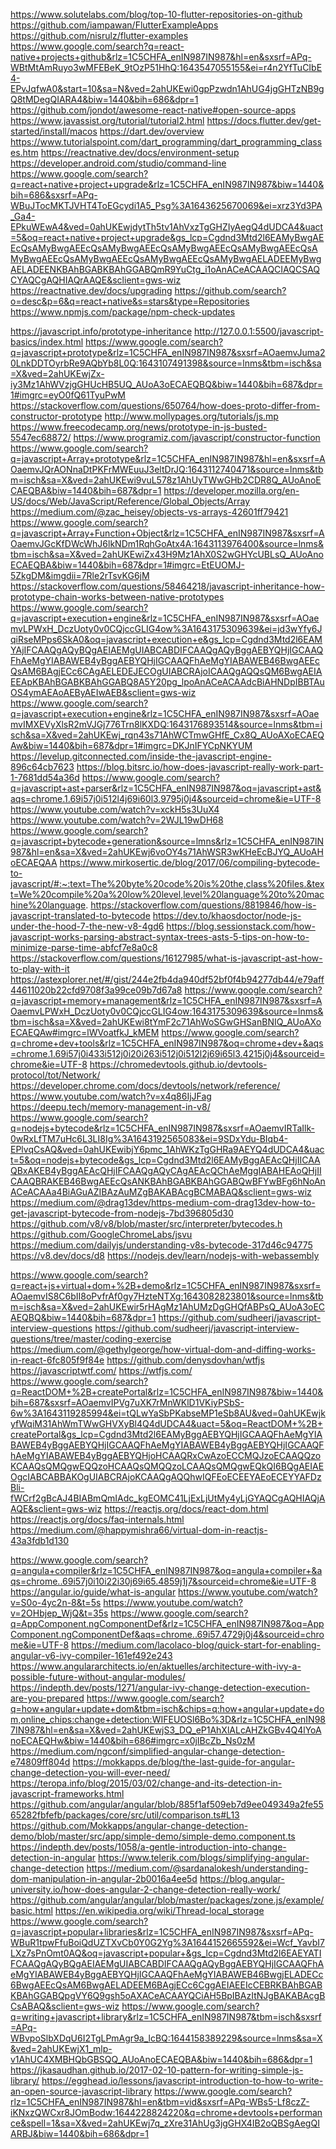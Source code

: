 https://www.solutelabs.com/blog/top-10-flutter-repositories-on-github https://github.com/iampawan/FlutterExampleApps https://github.com/nisrulz/flutter-examples https://www.google.com/search?q=react-native+projects+github&rlz=1C5CHFA_enIN987IN987&hl=en&sxsrf=APq-WBtMtAmRuyo3wMFEBeK_9tOzP51HhQ:1643547055155&ei=r4n2YfTuCIbE4-EPvJqfwA0&start=10&sa=N&ved=2ahUKEwi0gpPzwdn1AhUG4jgGHTzNB9gQ8tMDegQIARA4&biw=1440&bih=686&dpr=1 https://github.com/jondot/awesome-react-native#open-source-apps https://www.javassist.org/tutorial/tutorial2.html https://docs.flutter.dev/get-started/install/macos https://dart.dev/overview https://www.tutorialspoint.com/dart_programming/dart_programming_classes.htm https://reactnative.dev/docs/environment-setup https://developer.android.com/studio/command-line https://www.google.com/search?q=react+native+project+upgrade&rlz=1C5CHFA_enIN987IN987&biw=1440&bih=686&sxsrf=APq-WBuJTocMKTJVHT4ToEGcydi1A5_Psg%3A1643625670069&ei=xrz3Yd3PA_Ga4-EPkuWEwA4&ved=0ahUKEwjdytTh5tv1AhVxzTgGHZIyAegQ4dUDCA4&uact=5&oq=react+native+project+upgrade&gs_lcp=Cgdnd3Mtd2l6EAMyBwgAEEcQsAMyBwgAEEcQsAMyBwgAEEcQsAMyBwgAEEcQsAMyBwgAEEcQsAMyBwgAEEcQsAMyBwgAEEcQsAMyBwgAEEcQsAMyBwgAELADEEMyBwgAELADEENKBAhBGABKBAhGGABQmR9YuCtg_i1oAnACeACAAQCIAQCSAQCYAQCgAQHIAQrAAQE&sclient=gws-wiz https://reactnative.dev/docs/upgrading https://github.com/search?o=desc&p=6&q=react+native&s=stars&type=Repositories https://www.npmjs.com/package/npm-check-updates

https://javascript.info/prototype-inheritance http://127.0.0.1:5500/javascript-basics/index.html https://www.google.com/search?q=javascript+prototype&rlz=1C5CHFA_enIN987IN987&sxsrf=AOaemvJuma20LnkDDTOyrbRe9AQbYb8L0Q:1643107491398&source=lnms&tbm=isch&sa=X&ved=2ahUKEwjZx-iy3Mz1AhWVzjgGHUcHB5UQ_AUoA3oECAEQBQ&biw=1440&bih=687&dpr=1#imgrc=eyO0fQ61TyuPwM https://stackoverflow.com/questions/650764/how-does-proto-differ-from-constructor-prototype http://www.mollypages.org/tutorials/js.mp https://www.freecodecamp.org/news/prototype-in-js-busted-5547ec68872/ https://www.programiz.com/javascript/constructor-function https://www.google.com/search?q=javascript+Array+prototype&rlz=1C5CHFA_enIN987IN987&hl=en&sxsrf=AOaemvJQrAONnaDtPKFrMWEuuJ3eltDrJQ:1643112740471&source=lnms&tbm=isch&sa=X&ved=2ahUKEwi9vuL578z1AhUyTWwGHb2CDR8Q_AUoAnoECAEQBA&biw=1440&bih=687&dpr=1 https://developer.mozilla.org/en-US/docs/Web/JavaScript/Reference/Global_Objects/Array https://medium.com/@zac_heisey/objects-vs-arrays-42601ff79421 https://www.google.com/search?q=javascript+Array+Function+Object&rlz=1C5CHFA_enIN987IN987&sxsrf=AOaemvJGcKfDWcWhJ6lkNDm1RqhGoAtx4A:1643113976400&source=lnms&tbm=isch&sa=X&ved=2ahUKEwiZx43H9Mz1AhX0S2wGHYcUBLsQ_AUoAnoECAEQBA&biw=1440&bih=687&dpr=1#imgrc=EtEUOMJ-5ZkgDM&imgdii=7Rle2rTsvKG6jM https://stackoverflow.com/questions/58464218/javascript-inheritance-how-prototype-chain-works-between-native-prototypes https://www.google.com/search?q=javascript+execution+engine&rlz=1C5CHFA_enIN987IN987&sxsrf=AOaemvLPWxH_DczUoty0v0CQjccGLIG4ow%3A1643175309639&ei=jd3wYfy6JqiRseMPps6SkA0&oq=javascript+execution+e&gs_lcp=Cgdnd3Mtd2l6EAMYAjIFCAAQgAQyBQgAEIAEMgUIABCABDIFCAAQgAQyBggAEBYQHjIGCAAQFhAeMgYIABAWEB4yBggAEBYQHjIGCAAQFhAeMgYIABAWEB46BwgAEEcQsAM6BAgjECc6CAgAELEDEJECOgUIABCRAjoICAAQgAQQsQM6BwgAEIAEEApKBAhBGABKBAhGGABQ8A5Y20pg_lpoAnACeACAAdcBiAHNDpIBBTAuOS4ymAEAoAEByAEIwAEB&sclient=gws-wiz https://www.google.com/search?q=javascript+execution+engine&rlz=1C5CHFA_enIN987IN987&sxsrf=AOaemvIMXEVyXlsR2mVJGj776Trn8lKXDQ:1643176893514&source=lnms&tbm=isch&sa=X&ved=2ahUKEwj_rqn43s71AhWCTmwGHfE_Cx8Q_AUoAXoECAEQAw&biw=1440&bih=687&dpr=1#imgrc=DKJnIFYCpNKYUM https://levelup.gitconnected.com/inside-the-javascript-engine-896c64cb7623 https://blog.bitsrc.io/how-does-javascript-really-work-part-1-7681dd54a36d https://www.google.com/search?q=javascript+ast+parser&rlz=1C5CHFA_enIN987IN987&oq=javascript+ast&aqs=chrome.1.69i57j0i512l4j69i60l3.9795j0j4&sourceid=chrome&ie=UTF-8 https://www.youtube.com/watch?v=xckH5s3UuX4 https://www.youtube.com/watch?v=2WJL19wDH68 https://www.google.com/search?q=javascript+bytecode+generation&source=lmns&rlz=1C5CHFA_enIN987IN987&hl=en&sa=X&ved=2ahUKEwj6voOY4s71AhWSR3wKHeEcBJYQ_AUoAHoECAEQAA https://www.mirkosertic.de/blog/2017/06/compiling-bytecode-to-javascript/#:~:text=The%20byte%20code%20is%20the,class%20files.&text=We%20compile%20a%20low%20level,level%20language%20to%20machine%20language. https://stackoverflow.com/questions/8819846/how-is-javascript-translated-to-bytecode https://dev.to/khaosdoctor/node-js-under-the-hood-7-the-new-v8-4gd6 https://blog.sessionstack.com/how-javascript-works-parsing-abstract-syntax-trees-asts-5-tips-on-how-to-minimize-parse-time-abfcf7e8a0c8 https://stackoverflow.com/questions/16127985/what-is-javascript-ast-how-to-play-with-it https://astexplorer.net/#/gist/244e2fb4da940df52bf0f4b94277db44/e79aff44611020b22cfd9708f3a99ce09b7d67a8 https://www.google.com/search?q=javascript+memory+management&rlz=1C5CHFA_enIN987IN987&sxsrf=AOaemvLPWxH_DczUoty0v0CQjccGLIG4ow:1643175309639&source=lnms&tbm=isch&sa=X&ved=2ahUKEwi8tYmF2c71AhWoSGwGHSanBNIQ_AUoAXoECAEQAw#imgrc=lWVoatfkJ_kMEM https://www.google.com/search?q=chrome+dev+tools&rlz=1C5CHFA_enIN987IN987&oq=chrome+dev+&aqs=chrome.1.69i57j0i433i512j0i20i263i512j0i512l2j69i65l3.4215j0j4&sourceid=chrome&ie=UTF-8 https://chromedevtools.github.io/devtools-protocol/tot/Network/ https://developer.chrome.com/docs/devtools/network/reference/ https://www.youtube.com/watch?v=x4q86IjJFag https://deepu.tech/memory-management-in-v8/ https://www.google.com/search?q=nodejs+bytecode&rlz=1C5CHFA_enIN987IN987&sxsrf=AOaemvIRTaIlk-0wRxLfTM7uHc6L3LI8Ig%3A1643192565083&ei=9SDxYdu-BIqb4-EPlvqCsAQ&ved=0ahUKEwibjY6pmc_1AhWKzTgGHRa9AEYQ4dUDCA4&uact=5&oq=nodejs+bytecode&gs_lcp=Cgdnd3Mtd2l6EAMyBggAEAcQHjIICAAQBxAKEB4yBggAEAcQHjIFCAAQgAQyCAgAEAcQChAeMggIABAHEAoQHjIICAAQBRAKEB46BwgAEEcQsANKBAhBGABKBAhGGABQwBFYwBFg6hNoAnACeACAAa4BiAGuAZIBAzAuMZgBAKABAcgBCMABAQ&sclient=gws-wiz https://medium.com/@drag13dev/https-medium-com-drag13dev-how-to-get-javascript-bytecode-from-nodejs-7bd396805d30 https://github.com/v8/v8/blob/master/src/interpreter/bytecodes.h https://github.com/GoogleChromeLabs/jsvu https://medium.com/dailyjs/understanding-v8s-bytecode-317d46c94775 https://v8.dev/docs/d8 https://nodejs.dev/learn/nodejs-with-webassembly

https://www.google.com/search?q=react+js+virtual+dom+%2B+demo&rlz=1C5CHFA_enIN987IN987&sxsrf=AOaemvIS8C6bII8oPvfrAf0gy7HzteNTXg:1643082823801&source=lnms&tbm=isch&sa=X&ved=2ahUKEwir5rHAgMz1AhUMzDgGHQfABPsQ_AUoA3oECAEQBQ&biw=1440&bih=687&dpr=1 https://github.com/sudheerj/javascript-interview-questions https://github.com/sudheerj/javascript-interview-questions/tree/master/coding-exercise https://medium.com/@gethylgeorge/how-virtual-dom-and-diffing-works-in-react-6fc805f9f84e https://github.com/denysdovhan/wtfjs https://javascriptwtf.com/ https://wtfjs.com/ https://www.google.com/search?q=ReactDOM+%2B+createPortal&rlz=1C5CHFA_enIN987IN987&biw=1440&bih=687&sxsrf=AOaemvIPVg7uXK7rMnWKlD1VKiyPSbS-6w%3A1643119285994&ei=tQLwYaSbPKabseMP1eSb8AU&ved=0ahUKEwjkyfWqiM31AhWmTWwGHVXyBl4Q4dUDCA4&uact=5&oq=ReactDOM+%2B+createPortal&gs_lcp=Cgdnd3Mtd2l6EAMyBggAEBYQHjIGCAAQFhAeMgYIABAWEB4yBggAEBYQHjIGCAAQFhAeMgYIABAWEB4yBggAEBYQHjIGCAAQFhAeMgYIABAWEB4yBggAEBYQHjoHCAAQRxCwAzoECCMQJzoECAAQQzoKCAAQsQMQgwEQQzoHCAAQsQMQQzoLCAAQsQMQgwEQkQI6BQgAEIAEOgcIABCABBAKOgUIABCRAjoKCAAQgAQQhwIQFEoECEEYAEoECEYYAFDzBli-fWCrf2gBcAJ4BIABmQmIAdc_kgEOMC41LjExLjUtMy4yLjGYAQCgAQHIAQjAAQE&sclient=gws-wiz https://reactjs.org/docs/react-dom.html https://reactjs.org/docs/faq-internals.html https://medium.com/@happymishra66/virtual-dom-in-reactjs-43a3fdb1d130

https://www.google.com/search?q=angula+compiler&rlz=1C5CHFA_enIN987IN987&oq=angula+compiler+&aqs=chrome..69i57j0i10i22i30j69i65.4859j1j7&sourceid=chrome&ie=UTF-8 https://angular.io/guide/what-is-angular https://www.youtube.com/watch?v=S0o-4yc2n-8&t=5s https://www.youtube.com/watch?v=2OHbjep_WjQ&t=35s https://www.google.com/search?q=AppComponent.ngComponentDef&rlz=1C5CHFA_enIN987IN987&oq=AppComponent.ngComponentDef&aqs=chrome..69i57.4729j0j4&sourceid=chrome&ie=UTF-8 https://medium.com/lacolaco-blog/quick-start-for-enabling-angular-v6-ivy-compiler-161ef492e243 https://www.angulararchitects.io/en/aktuelles/architecture-with-ivy-a-possible-future-without-angular-modules/ https://indepth.dev/posts/1271/angular-ivy-change-detection-execution-are-you-prepared https://www.google.com/search?q=how+angular+update+dom&tbm=isch&chips=q:how+angular+update+dom,online_chips:change+detection:WIFEUOSl6Bo%3D&rlz=1C5CHFA_enIN987IN987&hl=en&sa=X&ved=2ahUKEwjS3_DQ_eP1AhXlALcAHZkGBv4Q4lYoAnoECAEQHw&biw=1440&bih=686#imgrc=x0jIBcZb_Ns0zM https://medium.com/ngconf/simplified-angular-change-detection-e74809ff804d https://mokkapps.de/blog/the-last-guide-for-angular-change-detection-you-will-ever-need/ https://teropa.info/blog/2015/03/02/change-and-its-detection-in-javascript-frameworks.html https://github.com/angular/angular/blob/885f1af509eb7d9ee049349a2fe5565282fbfefb/packages/core/src/util/comparison.ts#L13 https://github.com/Mokkapps/angular-change-detection-demo/blob/master/src/app/simple-demo/simple-demo.component.ts https://indepth.dev/posts/1058/a-gentle-introduction-into-change-detection-in-angular https://www.telerik.com/blogs/simplifying-angular-change-detection https://medium.com/@sardanalokesh/understanding-dom-manipulation-in-angular-2b0016a4ee5d https://blog.angular-university.io/how-does-angular-2-change-detection-really-work/ https://github.com/angular/angular/blob/master/packages/zone.js/example/basic.html https://en.wikipedia.org/wiki/Thread-local_storage https://www.google.com/search?q=javascript+popular+libraries&rlz=1C5CHFA_enIN987IN987&sxsrf=APq-WBuR1tpwFfuBoiQdUZTXvCb0Y0G2Yg%3A1644152665592&ei=Wcf_YavbI7LXz7sPnOmt0AQ&oq=javascript+popular+&gs_lcp=Cgdnd3Mtd2l6EAEYATIFCAAQgAQyBQgAEIAEMgUIABCABDIFCAAQgAQyBggAEBYQHjIGCAAQFhAeMgYIABAWEB4yBggAEBYQHjIGCAAQFhAeMgYIABAWEB46BwgjELADECc6BwgAEEcQsAM6BwgAELADEEM6BAgjECc6CggAEIAEEIcCEBRKBAhBGABKBAhGGABQpgVY6Q9gsh5oAXACeACAAYQCiAH5BpIBAzItNJgBAKABAcgBCsABAQ&sclient=gws-wiz https://www.google.com/search?q=writing+javascript+library&rlz=1C5CHFA_enIN987IN987&tbm=isch&sxsrf=APq-WBvpoSlbXDqU6I2TgLPmAgr9a_lcBQ:1644158389229&source=lnms&sa=X&ved=2ahUKEwjX1_mlp-v1AhUC4XMBHQbGBSQQ_AUoAnoECAEQBA&biw=1440&bih=686&dpr=1 https://jkasaudhan.github.io/2017-02-10-pattern-for-writing-simple-js-library/ https://egghead.io/lessons/javascript-introduction-to-how-to-write-an-open-source-javascript-library https://www.google.com/search?rlz=1C5CHFA_enIN987IN987&hl=en&tbm=vid&sxsrf=APq-WBs5-Lf8czZ-iKNxzQWCxr8JOmBodw:1644228824220&q=chrome+devtools+performance&spell=1&sa=X&ved=2ahUKEwj7q_zXre31AhUg3jgGHX4IB2oQBSgAegQIARBJ&biw=1440&bih=686&dpr=1
